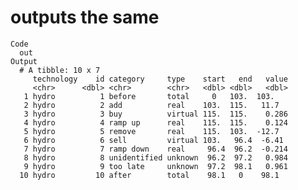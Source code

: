 # outputs the same

    Code
      out
    Output
      # A tibble: 10 x 7
         technology    id category     type    start   end   value
         <chr>      <dbl> <chr>        <chr>   <dbl> <dbl>   <dbl>
       1 hydro          1 before       total     0   103.  103.   
       2 hydro          2 add          real    103.  115.   11.7  
       3 hydro          3 buy          virtual 115.  115.    0.286
       4 hydro          4 ramp up      real    115.  115.    0.124
       5 hydro          5 remove       real    115.  103.  -12.7  
       6 hydro          6 sell         virtual 103.   96.4  -6.41 
       7 hydro          7 ramp down    real     96.4  96.2  -0.214
       8 hydro          8 unidentified unknown  96.2  97.2   0.984
       9 hydro          9 too late     unknown  97.2  98.1   0.961
      10 hydro         10 after        total    98.1   0    98.1  

